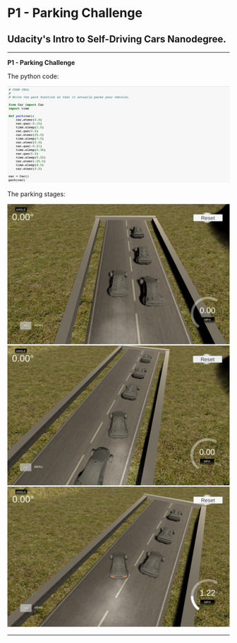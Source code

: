 # **P1 - Parking Challenge**

## Udacity's Intro to Self-Driving Cars Nanodegree.

---

[//]: # (Images)

[image1]: ./images/Image1.png "Image 1"
[image2]: ./images/Image2.png "Image 2"
[image3]: ./images/Image3.png "Image 3"
[image4]: ./images/Image4.png "Image 4"


**P1 - Parking Challenge**

The python code:

![image4]

The parking stages:

![image1]
![image2]
![image3]

---



